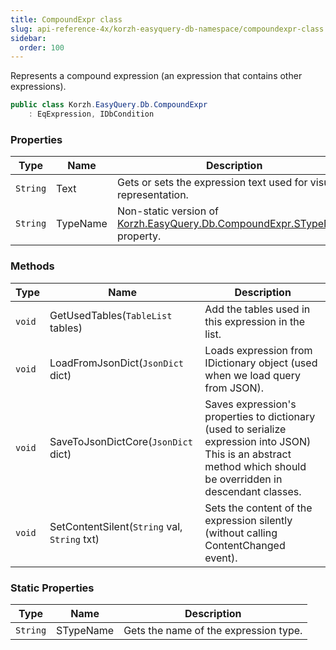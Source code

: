 ```yaml
---
title: CompoundExpr class
slug: api-reference-4x/korzh-easyquery-db-namespace/compoundexpr-class
sidebar:
  order: 100
---
```


Represents a compound expression (an expression that contains other expressions).
```csharp
public class Korzh.EasyQuery.Db.CompoundExpr
    : EqExpression, IDbCondition

```

### Properties

| Type | Name | Description | 
| --- | --- | --- | 
| `String` | Text | Gets or sets the expression text used for visual representation. | 
| `String` | TypeName | Non-static version of [Korzh.EasyQuery.Db.CompoundExpr.STypeName](///////////////easyquery/docs/api-reference-4x/korzh-easyquery-db-namespace/compoundexpr-class) property. | 


### Methods

| Type | Name | Description | 
| --- | --- | --- | 
| `void` | GetUsedTables(`TableList` tables) | Add the tables used in this expression in the list. | 
| `void` | LoadFromJsonDict(`JsonDict` dict) | Loads expression from IDictionary object (used when we load query from JSON). | 
| `void` | SaveToJsonDictCore(`JsonDict` dict) | Saves expression's properties to dictionary (used to serialize expression into JSON)  This is an abstract method which should be overridden in descendant classes. | 
| `void` | SetContentSilent(`String` val, `String` txt) | Sets the content of the expression silently (without calling ContentChanged event). | 


### Static Properties

| Type | Name | Description | 
| --- | --- | --- | 
| `String` | STypeName | Gets the name of the expression type. |
